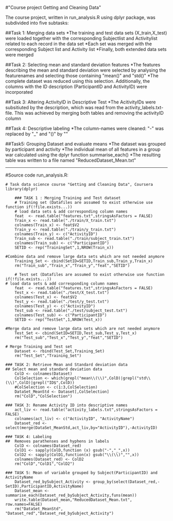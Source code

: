 #"Course project Getting and Cleaning Data"

The course project, written in run_analysis.R using dplyr package,  was subdivided into five subtasks:

##Task 1: Merging data sets
	*The training and test data sets (X_train,X_test) were loaded together with the corresponding Subjectlist and Activitylist related to each record in the data set
	*Each set was merged with the corresponding Subject list and Activity list
	*Finally, both extended data sets were merged
	
##Task 2: Selecting mean and standard deviation features
	*The features describing the mean and standard deviation were selected by analysing the featurenames and selecting those containing "mean()" and "std()"
	*The complete dataset was reduced using this selection. Additionally, the columns with the ID description (ParticipantID and ActivityID) were incorporated
	
##Task 3: Altering ActivityID in Descriptive Test
	*The AcitivityIDs were subsitiuted by the description, which was read from the activity_labels.txt-file.  This was achieved by merging  both tables and removing the activityID column

##Task 4: Descriptive labeling
	*The column-names were cleaned: "-" was replaced by "_" and "()" by ""
	
##Task5: Grouping Dataset and evaluate means
	*The dataset was grouped by participant and activity
	*The individual mean of all features in a group war calculated using the dplyr function summarise_each()
	*The resulting table was written to a file named "ReducedDataset_Mean.txt"
	
-----
#Source code run_analysis.R:

	
	# Task data science course "Getting and Cleaning Data", Coursera
	library(dplyr)
	
		### TASK 1 : Merging Training and Test dataset
		# Training set (Datafiles are assumed to exist otherwise use function if(!file.exists...))
		# load data sets & add corresponding column names
		feat  <- read.table("features.txt",stringsAsFactors = FALSE)
		Train_x <- read.table("./train/X_train.txt")
		colnames(Train_x) <- feat$V2
		Train_y <- read.table("./train/y_train.txt")
		colnames(Train_y) <- c("ActivityID")
		Train_sub <- read.table("./train/subject_train.txt")
		colnames(Train_sub) <- c("ParticipantID")
		SETID <- rep("TrainingSet",1,NROW(Train_x))
	
	#Combine data and remove large data sets which are not needed anymore
		Training_Set <- cbind(SetID=SETID,Train_sub,Train_y,Train_x)
		rm("Train_sub","Train_x","Train_y","feat","SETID") 
	
		# Test set (Datafiles are assumed to exist otherwise use function if(!file.exists...))
	# load data sets & add corresponding column names
		feat  <- read.table("features.txt",stringsAsFactors = FALSE)
		Test_x <- read.table("./test/X_test.txt")
		colnames(Test_x) <- feat$V2
		Test_y <- read.table("./test/y_test.txt")
		colnames(Test_y) <- c("ActivityID")
		Test_sub <- read.table("./test/subject_test.txt")
		colnames(Test_sub) <- c("ParticipantID")
		SETID <- rep("TestSet",1,NROW(Test_x))
	
	#Merge data and remove large data sets which are not needed anymore
		Test_Set <- cbind(SetID=SETID,Test_sub,Test_y,Test_x)
		rm("Test_sub","Test_x","Test_y","feat","SETID") 
	
	# Merge Training and Test set
		Dataset <- rbind(Test_Set,Training_Set)
		rm("Test_Set","Training_Set")
	
	### TASK 2: Retrieve Mean and Standard deviation data
	## Select mean and standard deviation data
		ColD <- colnames(Dataset)
		ColSelection <- which(grepl("mean\\(\\)",ColD)|grepl("std\\(\\)",ColD)|grepl("ID$",ColD))
		#ColSelection <- c(1:3,ColSelection)
		DataSet_MeanStd <- Dataset[,ColSelection]
		rm("ColD","ColSelection")
	
	### TASK 3: Rename Activity ID into descriptive names
		act_liv <- read.table("activity_labels.txt",stringsAsFactors = FALSE)
		colnames(act_liv) <- c("ActivityID", "ActivityName")
		Dataset_red <- select(merge(DataSet_MeanStd,act_liv,by="ActivityID"),-ActivityID)
	
	### TASK 4: Labeling
	##  Removes parathenses and hyphens in labels
		ColD <- colnames(Dataset_red)
		ColD1 <- sapply(ColD,function (x) gsub("-","_",x))
		ColD2 <- sapply(ColD1,function(x) gsub("\\(\\)","",x))
		colnames(Dataset_red) <- ColD2
		rm("ColD","ColD1","ColD2")
	
	### TASK 5: Mean of variable grouped by Subject(ParticipantID) and ActivityName
		Dataset_red_bySubject_Activity <- group_by(select(Dataset_red,-SetID),ParticipantID,ActivityName)
		Dataset_mean <- summarise_each(Dataset_red_bySubject_Activity,funs(mean))
		write.table(Dataset_mean,"ReducedDataset_Mean.txt", row.names=FALSE)
		rm("DataSet_MeanStd", "Dataset_red","Dataset_red_bySubject_Activity")
